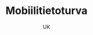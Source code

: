 ---
title: "Mobiilitietoturva"

tags:
  - tietoturva

author: UK

link-pdf: https://www.entersenior.fi/@Bin/1891840/Mobiililaitteiden+tietoturva+30.3.2016.pdf
link-pptx: https://www.entersenior.fi/@Bin/1891843/Mobiililaitteiden+tietoturva+30.3.2016.pptx
---